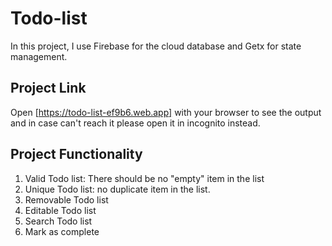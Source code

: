 # Todo-list
In this project, I use Firebase for the cloud database and Getx for state management.

## Project Link 
Open [https://todo-list-ef9b6.web.app] with your browser to see the output and in case can't reach it please open it in incognito instead.

## Project Functionality 

1. Valid Todo list: There should be no "empty" item in the list
2. Unique Todo list: no duplicate item in the list.
3. Removable Todo list
4. Editable Todo list
5. Search Todo list
6. Mark as complete
